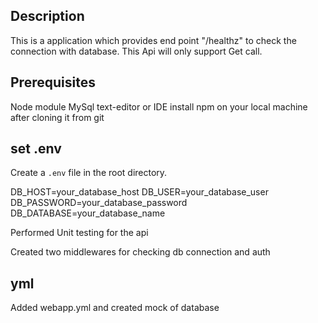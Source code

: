 ## Description

This is a application which provides end point "/healthz" to check the connection with database. This Api will only support Get call.

## Prerequisites

Node module
MySql
text-editor or IDE
install npm on your local machine after cloning it from git

## set .env

Create a `.env` file in the root directory.

DB_HOST=your_database_host
DB_USER=your_database_user
DB_PASSWORD=your_database_password
DB_DATABASE=your_database_name

Performed Unit testing for the api

Created two middlewares for checking db connection and auth

## yml

Added webapp.yml and created mock of database
